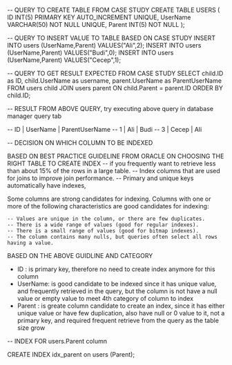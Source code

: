 
-- QUERY TO CREATE TABLE FROM CASE STUDY
CREATE TABLE USERS (
	ID INT(5) PRIMARY KEY AUTO_INCREMENT UNIQUE,
	UserName VARCHAR(50) NOT NULL UNIQUE,
	Parent INT(5) NOT NULL
);

-- QUERY TO INSERT VALUE TO TABLE BASED ON CASE STUDY
INSERT INTO users (UserName,Parent) VALUES("Ali",2);
INSERT INTO users (UserName,Parent) VALUES("Budi",0);
INSERT INTO users (UserName,Parent) VALUES("Cecep",1);




-- QUERY TO GET RESULT EXPECTED FROM CASE STUDY 
SELECT
	child.ID as ID,
	child.UserName as username,
	parent.UserName as ParentUserName
FROM users child
JOIN users parent
	ON child.Parent = parent.ID
ORDER BY child.ID;


-- RESULT FROM ABOVE QUERY, try executing above query in database manager query tab

-- ID | UserName | ParentUserName
-- 1  | Ali      |  Budi 
-- 3  | Cecep    |  Ali



-- DECISION ON WHICH COLUMN TO BE INDEXED

 BASED ON BEST PRACTICE GUIDELINE FROM ORACLE ON CHOOSING THE RIGHT TABLE TO CREATE INDEX
	-- if you frequently want to retrieve less than about 15% of the rows in a large table.
	-- Index columns that are used for joins to improve join performance.
	-- Primary and unique keys automatically have indexes, 

 Some columns are strong candidates for indexing. Columns with one or more of the following characteristics are good candidates for indexing:

	-- Values are unique in the column, or there are few duplicates.
    -- There is a wide range of values (good for regular indexes).
    -- There is a small range of values (good for bitmap indexes).
	-- The column contains many nulls, but queries often select all rows having a value.

BASED ON THE ABOVE GUIDLINE AND CATEGORY
  - ID :
  	 is primary key, therefore no need to create index anymore for this column
  - UserName: 
  	 is good candidate to be indexed since it has unique value, and frequently retrieved in the query, but the column is not have a null value or empty value to meet 4th category of column to index
  - Parent : 
	 is greate column candidate to create an index, since it has either unique value or have few duplication, also have null or 0 value to it, not a primary key, and required frequent retrieve from the query as the table size grow


-- INDEX FOR users.Parent column

CREATE INDEX idx_parent
on users (Parent);